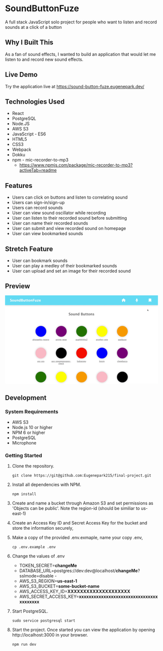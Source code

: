 # SoundButtonFuze

A full stack JavaScript solo project for people who want to listen and record sounds at a click of a button

## Why I Built This

As a fan of sound effects, I wanted to build an application that would let me listen to and record new sound effects.

## Live Demo
Try the application live at https://sound-button-fuze.eugenepark.dev/

## Technologies Used

  * React
  * PostgreSQL
  * Node.JS
  * AWS S3
  * JavaScript - ES6
  * HTML5
  * CSS3
  * Webpack
  * Dokku
  * npm - mic-recorder-to-mp3
     * https://www.npmjs.com/package/mic-recorder-to-mp3?activeTab=readme


## Features

  * Users can click on buttons and listen to correlating sound
  * Users can sign-in/sign-up
  * Users can record sounds
  * User can view sound oscillator while recording
  * User can listen to their recorded sound before submitting
  * User can name their recorded sounds
  * User can submit and view recorded sound on homepage
  * User can view bookmarked sounds


## Stretch Feature

  * User can bookmark sounds
  * User can play a medley of their bookmarked sounds
  * User can upload and set an image for their recorded sound


## Preview

![Preview](kapture.gif)

## Development

### System Requirements

- AWS S3
- Node.js 10 or higher
- NPM 6 or higher
- PostgreSQL
- Microphone

### Getting Started

1. Clone the repository.

    ```shell
    git clone https://git@github.com:Eugenepark215/final-project.git
    ```

2. Install all dependencies with NPM.

    ```shell
    npm install
    ```

3. Create and name a bucket through Amazon S3 and set permissions as 'Objects can be public'. Note the region-id (should be similiar to us-east-1)


4. Create an Access Key ID and Secret Access Key for the bucket and store the information securely,


5. Make a copy of the provided .env.exmaple, name your copy .env,

    ```shell
    cp .env.example .env
    ```

6. Change the values of .env
    * TOKEN_SECRET=**changeMe**
    * DATABASE_URL=postgres://dev:dev@localhost/**changeMe**?sslmode=disable -
    * AWS_S3_REGION=**us-east-1**
    * AWS_S3_BUCKET=**some-bucket-name**
    * AWS_ACCESS_KEY_ID=**XXXXXXXXXXXXXXXXXXXX**
    * AWS_SECRET_ACCESS_KEY=**xxxxxxxxxxxxxxxxxxxxxxxxxxxxxxxxxxxxxxxx**

7. Start PostgreSQL.

    ```shell
    sudo service postgresql start
    ```

8. Start the project. Once started you can view the application by opening http://localhost:3000 in your browser.

    ```shell
    npm run dev
    ```
